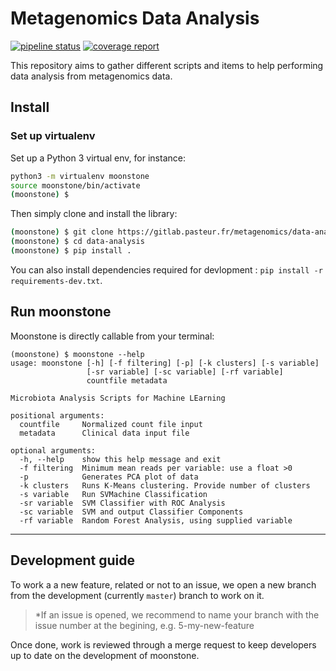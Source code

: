 # Metagenomics Data Analysis

[![pipeline status](https://gitlab.pasteur.fr/metagenomics/data-analysis/badges/master/pipeline.svg)](https://gitlab.pasteur.fr/metagenomics/data-analysis/commits/master)
[![coverage report](https://gitlab.pasteur.fr/metagenomics/data-analysis/badges/master/coverage.svg)](https://gitlab.pasteur.fr/metagenomics/data-analysis/commits/master)

This repository aims to gather different scripts and items to help performing data analysis from metagenomics data.

## Install

### Set up virtualenv

Set up a Python 3 virtual env, for instance:

```bash
python3 -m virtualenv moonstone
source moonstone/bin/activate
(moonstone) $
```

Then simply clone and install the library:

```bash
(moonstone) $ git clone https://gitlab.pasteur.fr/metagenomics/data-analysis.git
(moonstone) $ cd data-analysis
(moonstone) $ pip install .
```

You can also install dependencies required for devlopment : `pip install -r requirements-dev.txt`.

## Run moonstone

Moonstone is directly callable from your terminal:

```
(moonstone) $ moonstone --help
usage: moonstone [-h] [-f filtering] [-p] [-k clusters] [-s variable]
                 [-sr variable] [-sc variable] [-rf variable]
                 countfile metadata

Microbiota Analysis Scripts for Machine LEarning

positional arguments:
  countfile     Normalized count file input
  metadata      Clinical data input file

optional arguments:
  -h, --help    show this help message and exit
  -f filtering  Minimum mean reads per variable: use a float >0
  -p            Generates PCA plot of data
  -k clusters   Runs K-Means clustering. Provide number of clusters
  -s variable   Run SVMachine Classification
  -sr variable  SVM Classifier with ROC Analysis
  -sc variable  SVM and output Classifier Components
  -rf variable  Random Forest Analysis, using supplied variable
```

--------

## Development guide

To work a a new feature, related or not to an issue, we open a new branch from the development (currently `master`) branch to work on it.

> *If an issue is opened, we recommend to name your branch with the issue number at the begining, e.g. 5-my-new-feature

Once done, work is reviewed through a merge request to keep developers up to date on the development of moonstone.

